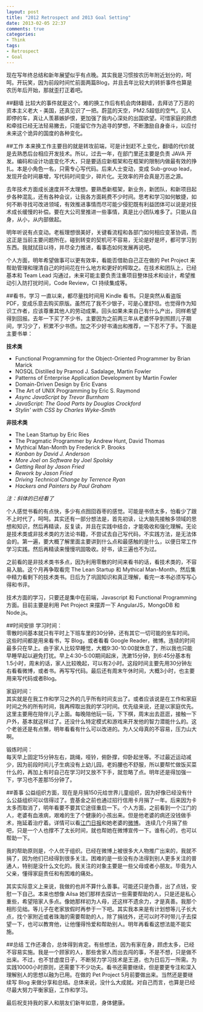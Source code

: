 ```yaml
---
layout: post
title: "2012 Retrospect and 2013 Goal Setting"
date: 2013-02-05 22:37
comments: true
categories: 
- Think
tags:
- Retrospect
- Goal
---
```


现在写年终总结和新年展望似乎有点晚。其实我是习惯按农历年附近划分的，呵呵。开玩笑，因为前段时间忙前面两篇Blog，并且去年比较大的转折事件也算是农历年后开始，那就歪打正着吧。  

##翻墙
比较大的事件就是这个。难的换工作后有机会肉体翻墙，去拜访了万恶的资本主义老大 - 美国，还真见识了一把。蔚蓝的天空，PM2.5超低的空气，见人即停的车，真让人羡慕嫉妒恨，更加强了我内心深处的出国欲望。可惜家庭的顾虑和牵挂已经无法轻易撇去，只能留它作为追寻的梦想，不断激励自身奋斗，以应付未来这个诡异的国度的各种变化。  

##工作
本来换工作主要目的就是转攻前端，可是计划赶不上变化，翻墙的代价就是去熟悉后台相应开发技术。所以，过去一年，在部门里还主要是负责 JAVA 开发。编码和设计功底变化不大，只是要适应新框架和在框架的限制内做最有效的挣扎。本是小角色一名，只需专心写代码。后来人士变动，变成 Sub-group lead，发现开会时间暴增，写代码时间变少，碎片化。无效率的开会真是万恶之源。  

去年技术方面成长速度并不太理想。要熟悉新框架，新业务，新团队，和新项目起步各种混乱，还有各种会议，让我各方面耗费不少时间。思考和学习如何敏捷，如何不断寻找可改进领域，有效推进事情而尽可能少侵犯既有利益团体可以说是对技术成长缓慢的补偿。要在大公司里推进一些事情，真是比小团队难多了。只能从自身，从小，从内部做起。  

明年听说有点变动。老板理想很美好，关键看流程和各部门如何相应变革协调，而这正是当前主要问题所在。碰到转变的契机可不容易，无论是好是坏，都可学习到东西。我就拭目以待，并尽全力推进，看事态如何发展再说吧。  

个人方面，明年希望做事可以更有效率，看能否借助自己正在做的 Pet Project 来帮助管理和理清自己的时间花在什么地方和更好的榨取之。在技术和团队上，已经基本和 Team Lead 沟通过，未来可能主要负责注重项目整体技术和设计，希望推动引入防打扰时间，Code Review，CI 持续集成等。

##看书，学习
一直以来，都尽量找时间用 Kindle 看书。只是突然从看盗版PDF，变成乐意去购买原版。虽然花了我不少银子，可是心里舒坦。也觉得作为知识工作者，应该尊重其他人的劳动成果。回头如果未来自己有什么产出，同样希望得到回报。去年一下买了不少书，主要因为之前两三年从老婆怀孕到照顾儿子期间，学习少了，积累不少书债。加之不少好书涌出和推荐，一下忍不了手。下面是主要书单：  

**技术类**

* Functional Programming for the Object-Oriented Programmer by Brian Marick
* NOSQL Distilled by Pramod J. Sadalage, Martin Fowler
* Patterns of Enterprise Application Development by Martin Fowler
* Domain-Driven Design by Eric Evans
* The Art of UNIX Programming by Eric S. Raymond
* _Async JavaScript by Trevor Burnham_
* _JavaScript: The Good Parts by Douglas Crockford_
* _Stylin' with CSS by Charles Wyke-Smith_

**非技术类**

* The Lean Startup by Eric Ries
* The Pragmatic Programmer by Andrew Hunt, David Thomas
* Mythical Man-Month by Frederick P. Brooks
* _Kanban by David J. Anderson_
* _More Joel on Software by Joel Spolsky_
* _Getting Real by Jason Fried_
* _Rework by Jason Fried_
* _Driving Technical Change by Terrence Ryan_
* _Hackers and Painters by Paul Graham_

_注：斜体的已经看了_

个人感觉书看的有点快，多少有点囫囵吞枣的感觉。可能是书债太多，怕看少了跟不上时代了，呵呵。其实还有一部分想法是，首先初读，让大脑先接触多领域的思想和知识，然后再精读，反复读，并且在实践中结合，才能吸收和强化理解。无论是技术类或非技术类的方法论书籍，不尝试去自己写代码，不实践方法，是无法体会的。第一遍，要大概了解里面主要讲到什么点和最感触的是什么，以便日常工作学习实践。然后再精读来慢慢巩固吸收。好书，读三遍也不为过。  

之前看的是非技术类书多点，因为利用零散的时间来看书的话，看技术类的，不容易入脑。这个月再争取看完 The Lean Startup 和 Mythical Man-Month，然后集中精力看剩下的技术类书。日后为了巩固知识和真正理解，看完一本书必须写写心得和书评。

技术方面的学习，只要还是集中在前端，Javascript 和 Functional Programming 方面。目前主要是利用 Pet Project 来摆弄一下 AngularJS，MongoDB 和 Node.js。

##时间安排
学习时间：  
零散时间基本就只有平时上下班车里的30分钟，还有其它一切可能的坐车时间。这些时间都是用来看书，写 Blog，或者看看 Google Reader，微博。连续的时间最多只在早上。由于家人比较早睡觉，大概9:30-10:00就休息了，所以我也只能早睡早起以避免打扰。早上4:30-5:00期间起床，洗漱15分钟，到6:45分基本有1.5小时，周末的话，家人比较晚起，可以有2小时。这段时间主要先用30分钟左右看看微博，或者书。再写写代码。最后还有周末午休时间，大概3小时，也主要用来写代码或者Blog。

家庭时间：  
其实就是在我工作和学习之外的几乎所有时间支出了。或者应该说是在工作和家庭时间之外的所有时间，我再榨取出我的学习时间。优先级来说，还是以家庭优先。这里主要用在陪伴儿子上面。每晚陪他玩一玩，下下棋，周末出去逛逛，接触一下户外，基本就这样过了。还没什么特定模式和游戏来开发他的智力潜能什么的。这个老爸还是有点懒，明年看看有什么可以改进的。为人父母真的不容易，压力山大啊。  

锻炼时间：  
每天早上固定15分钟左右，跳绳，哑铃，俯卧撑，仰卧起坐等。不过最近运动减少，因为前段时间儿子生病没有上幼儿园，老妈腰也不舒服，所以要帮忙做饭买菜什么的，再加上有时自己在学习时又放不下手，就忽略了点。明年还是得加强一下，学习也不差那15分钟了。

[微博]: http://weibo.com/u/2785731123
[江门日报]: http://t.cn/zjBs02D

##善事
公益组织方面，现在是月捐150元给世界儿童组织，因为好像已经没有什么公益组织可以信得过了。壹基金之前也通过招行信用卡月捐了一年。后来因为卡太多而取消了，明年看要不要其它途径重启一下。个人方面，之前看到一个江门的人，老婆有血液病，艰难的生了个健康的小孩出来。但是他老婆的病还没钱做手术，拖延着治疗着。详情可以看[江门日报][]和她老婆的[微博][]。 连续几个月捐了些吧，只是一个人也撑不了太长时间，就也帮她在微博宣传一下。谁有心的，也可以帮助一下。  

我的帮助原则是，个人优于组织。已经在微博上被很多大人物推广出来的，我就不捐了，因为他们已经得到很多关注。困难的是一些没有办法得到别人更多关注的普通人，特别是没什么文化的。我关注的对象主要是一些父母或者小朋友。毕竟为人父亲，懂得家庭责任和有困难的痛处。  

其实实际意义上来说，我做的也并不算什么善事。可能还只是伪善，出了点钱，安慰一下自己。本来也想像 Ailsa 她们那样去探访一些需要帮助的人，只是还是私心重些，希望陪家人多点。像她那样初为人母，还这样不遗余力，才是真善。我那个相形见绌。等儿子在老家放假时再参于一下吧。其实我本来是有计划想等儿子长大点，找个家附近或者珠海的需要帮助的人，除了捐钱外，还可以时不时带儿子去探望一下，也可以教育他，让他懂得怜爱和帮助别人。明年再看看这想法能不能实施。

##总结
工作还凑合，总体得到肯定。有些想法，因为有家在身，顾虑太多，已经不容易实施。我是一个顾家的人，那些舍家人而出去闯的事，不是不想，只是做不出来。不过，也不甘虚度日子，不断努力学习技术是王道，也为日后万一所需。为实践10000小时原则，还需要下不少功夫。看书还需要继续，但是要更专注和深入理解别人的思想以融为已用。在做的 Pet Project 5月前要做出来。当然还是要继续写 Blog 来做分享和总结。总体来说，没什么大成就。对自己而言，也算是已经尽最大努力平衡家庭，工作和学习。  

最后祝支持我的家人和朋友们新年如意，身体健康。
